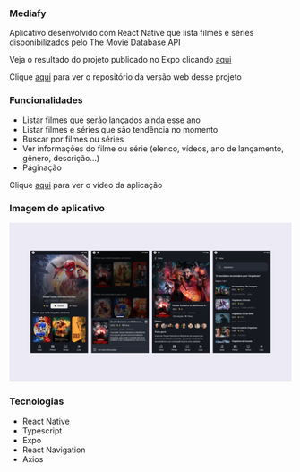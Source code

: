 ### Mediafy

Aplicativo desenvolvido com React Native que lista filmes e séries disponibilizados pelo The Movie Database API

Veja o resultado do projeto publicado no Expo clicando <a href="https://expo.dev/@luizs/mediafy-mobile">aqui</a>

Clique <a href="https://github.com/luizsp7m/movies">aqui</a> para ver o repositório da versão web desse projeto

### Funcionalidades
- Listar filmes que serão lançados ainda esse ano
- Listar filmes e séries que são tendência no momento
- Buscar por filmes ou séries
- Ver informações do filme ou série (elenco, vídeos, ano de lançamento, gênero, descrição...)
- Páginação

Clique <a href="https://www.linkedin.com/feed/update/urn:li:activity:6922312447949185024/">aqui</a> para ver o vídeo da aplicação

### Imagem do aplicativo

![](./src/assets/design/desktop-preview.png)

### Tecnologias
- React Native
- Typescript
- Expo
- React Navigation
- Axios
